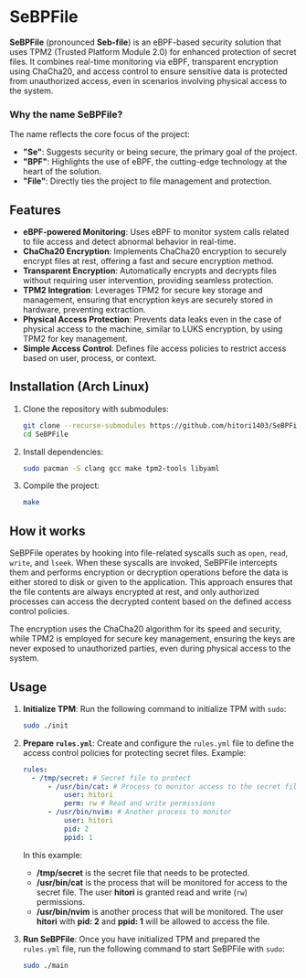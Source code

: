 # SeBPFile

**SeBPFile** (pronounced **Seb-file**) is an eBPF-based security solution that uses TPM2 (Trusted Platform Module 2.0) for enhanced protection of secret files. It combines real-time monitoring via eBPF, transparent encryption using ChaCha20, and access control to ensure sensitive data is protected from unauthorized access, even in scenarios involving physical access to the system.

### Why the name **SeBPFile**?

The name reflects the core focus of the project:

- **"Se"**: Suggests security or being secure, the primary goal of the project.
- **"BPF"**: Highlights the use of eBPF, the cutting-edge technology at the heart of the solution.
- **"File"**: Directly ties the project to file management and protection.

## Features

- **eBPF-powered Monitoring**: Uses eBPF to monitor system calls related to file access and detect abnormal behavior in real-time.
- **ChaCha20 Encryption**: Implements ChaCha20 encryption to securely encrypt files at rest, offering a fast and secure encryption method.
- **Transparent Encryption**: Automatically encrypts and decrypts files without requiring user intervention, providing seamless protection.
- **TPM2 Integration**: Leverages TPM2 for secure key storage and management, ensuring that encryption keys are securely stored in hardware, preventing extraction.
- **Physical Access Protection**: Prevents data leaks even in the case of physical access to the machine, similar to LUKS encryption, by using TPM2 for key management.
- **Simple Access Control**: Defines file access policies to restrict access based on user, process, or context.

## Installation (Arch Linux)

1. Clone the repository with submodules:

   ```bash
   git clone --recurse-submodules https://github.com/hitori1403/SeBPFile.git
   cd SeBPFile
   ```

2. Install dependencies:

   ```bash
   sudo pacman -S clang gcc make tpm2-tools libyaml
   ```

3. Compile the project:
   ```bash
   make
   ```

## How it works

SeBPFile operates by hooking into file-related syscalls such as `open`, `read`, `write`, and `lseek`. When these syscalls are invoked, SeBPFile intercepts them and performs encryption or decryption operations before the data is either stored to disk or given to the application. This approach ensures that the file contents are always encrypted at rest, and only authorized processes can access the decrypted content based on the defined access control policies.

The encryption uses the ChaCha20 algorithm for its speed and security, while TPM2 is employed for secure key management, ensuring the keys are never exposed to unauthorized parties, even during physical access to the system.

## Usage

1. **Initialize TPM**:
   Run the following command to initialize TPM with `sudo`:

   ```bash
   sudo ./init
   ```

2. **Prepare `rules.yml`**:
   Create and configure the `rules.yml` file to define the access control policies for protecting secret files. Example:

   ```yaml
   rules:
     - /tmp/secret: # Secret file to protect
         - /usr/bin/cat: # Process to monitor access to the secret file
             user: hitori
             perm: rw # Read and write permissions
         - /usr/bin/nvim: # Another process to monitor
             user: hitori
             pid: 2
             ppid: 1
   ```

   In this example:

   - **/tmp/secret** is the secret file that needs to be protected.
   - **/usr/bin/cat** is the process that will be monitored for access to the secret file. The user **hitori** is granted read and write (`rw`) permissions.
   - **/usr/bin/nvim** is another process that will be monitored. The user **hitori** with **pid: 2** and **ppid: 1** will be allowed to access the file.

3. **Run SeBPFile**:
   Once you have initialized TPM and prepared the `rules.yml` file, run the following command to start SeBPFile with `sudo`:
   ```bash
   sudo ./main
   ```
